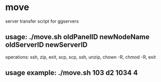 # move
server transfer script for ggservers


## usage: ./move.sh oldPanelID newNodeName oldServerID newServerID
operations: ssh, zip, exit, scp, scp, ssh, unzip, chown -R, chmod -R, exit
## usage example: ./move.sh 103 d2 1034 4
